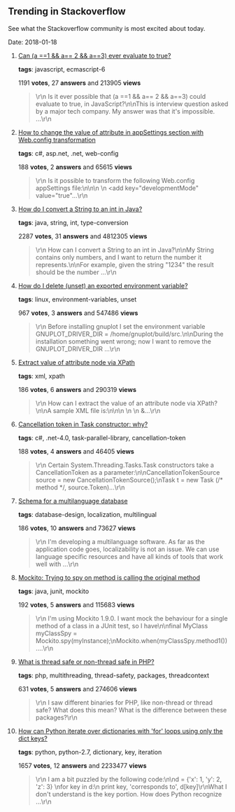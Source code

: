 ## Trending in Stackoverflow

See what the Stackoverflow community is most excited about today.

Date: 2018-01-18


1. [Can (a ==1 && a== 2 && a==3) ever evaluate to true?](https://stackoverflow.com/questions/48270127/can-a-1-a-2-a-3-ever-evaluate-to-true)

    **tags**: javascript, ecmascript-6
            
    1191 **votes**, 27 **answers** and 213905 **views**

    > \r\n            Is it ever possible that (a ==1 && a== 2 && a==3) could evaluate to true, in JavaScript?\n\nThis is interview question asked by a major tech company. My answer was that it's impossible. ...\r\n        

    
2. [How to change the value of attribute in appSettings section with Web.config transformation](https://stackoverflow.com/questions/11033001/how-to-change-the-value-of-attribute-in-appsettings-section-with-web-config-tran)

    **tags**: c#, asp.net, .net, web-config
            
    188 **votes**, 2 **answers** and 65615 **views**

    > \r\n            Is it possible to transform the following Web.config appSettings file:\n\n<appSettings>\n    <add key="developmentModeUserId" value="00297022" />\n    <add key="developmentMode" value="true"...\r\n        

    
3. [How do I convert a String to an int in Java?](https://stackoverflow.com/questions/5585779/how-do-i-convert-a-string-to-an-int-in-java)

    **tags**: java, string, int, type-conversion
            
    2287 **votes**, 31 **answers** and 4812305 **views**

    > \r\n            How can I convert a String to an int in Java?\n\nMy String contains only numbers, and I want to return the number it represents.\n\nFor example, given the string "1234" the result should be the number ...\r\n        

    
4. [How do I delete (unset) an exported environment variable?](https://stackoverflow.com/questions/6877727/how-do-i-delete-unset-an-exported-environment-variable)

    **tags**: linux, environment-variables, unset
            
    967 **votes**, 3 **answers** and 547486 **views**

    > \r\n            Before installing gnuplot I set the environment variable GNUPLOT_DRIVER_DIR = /home/gnuplot/build/src.\n\nDuring the installation something went wrong; now I want to remove the GNUPLOT_DRIVER_DIR ...\r\n        

    
5. [Extract value of attribute node via XPath](https://stackoverflow.com/questions/4835891/extract-value-of-attribute-node-via-xpath)

    **tags**: xml, xpath
            
    186 **votes**, 6 **answers** and 290319 **views**

    > \r\n            How can I extract the value of an attribute node via XPath?\n\nA sample XML file is:\n\n<parents name='Parents'>\n  <Parent id='1' name='Parent_1'>\n    <Children name='Children'>\n      &...\r\n        

    
6. [Cancellation token in Task constructor: why?](https://stackoverflow.com/questions/3712939/cancellation-token-in-task-constructor-why)

    **tags**: c#, .net-4.0, task-parallel-library, cancellation-token
            
    188 **votes**, 4 **answers** and 46405 **views**

    > \r\n            Certain System.Threading.Tasks.Task constructors take a CancellationToken as a parameter:\n\nCancellationTokenSource source = new CancellationTokenSource();\nTask t = new Task (/* method */, source.Token)...\r\n        

    
7. [Schema for a multilanguage database](https://stackoverflow.com/questions/316780/schema-for-a-multilanguage-database)

    **tags**: database-design, localization, multilingual
            
    186 **votes**, 10 **answers** and 73627 **views**

    > \r\n            I'm developing a multilanguage software. As far as the application code goes, localizability is not an issue. We can use language specific resources and have all kinds of tools that work well with ...\r\n        

    
8. [Mockito: Trying to spy on method is calling the original method](https://stackoverflow.com/questions/11620103/mockito-trying-to-spy-on-method-is-calling-the-original-method)

    **tags**: java, junit, mockito
            
    192 **votes**, 5 **answers** and 115683 **views**

    > \r\n            I'm using Mockito 1.9.0.  I want mock the behaviour for a single method of a class in a JUnit test, so I have\n\nfinal MyClass myClassSpy = Mockito.spy(myInstance);\nMockito.when(myClassSpy.method1())....\r\n        

    
9. [What is thread safe or non-thread safe in PHP?](https://stackoverflow.com/questions/1623914/what-is-thread-safe-or-non-thread-safe-in-php)

    **tags**: php, multithreading, thread-safety, packages, threadcontext
            
    631 **votes**, 5 **answers** and 274606 **views**

    > \r\n            I saw different binaries for PHP, like non-thread or thread safe? What does this mean? What is the difference between these packages?\r\n        

    
10. [How can Python iterate over dictionaries with 'for' loops using only the dict keys?](https://stackoverflow.com/questions/3294889/how-can-python-iterate-over-dictionaries-with-for-loops-using-only-the-dict-ke)

    **tags**: python, python-2.7, dictionary, key, iteration
            
    1657 **votes**, 12 **answers** and 2233477 **views**

    > \r\n            I am a bit puzzled by the following code:\n\nd = {'x': 1, 'y': 2, 'z': 3} \nfor key in d:\n    print key, 'corresponds to', d[key]\r\nWhat I don't understand is the key portion. How does Python recognize ...\r\n        

    